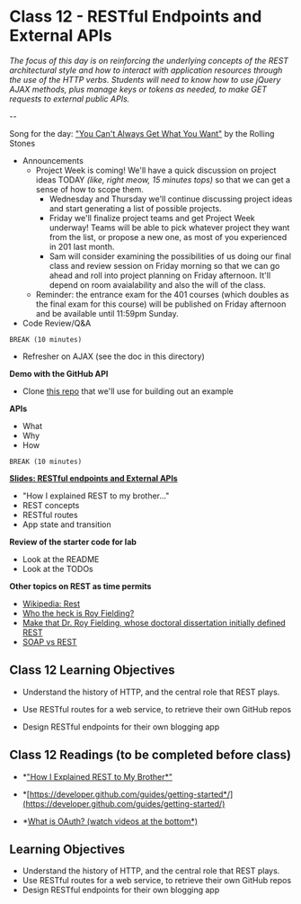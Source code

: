 # Class 12 - RESTful Endpoints and External APIs

*The focus of this day is on reinforcing the underlying concepts of the REST architectural style and  how to interact with application resources through the use of the HTTP verbs.  Students will need to know how to use jQuery AJAX methods, plus manage keys or tokens as needed, to make GET requests to external public APIs.*

--

Song for the day: ["You Can't Always Get What You Want"](https://www.youtube.com/watch?v=5BykilS816E&index=1&list=PLVngfM2hsbi97X7yB1bCwl5qSoC23l9zo) by the Rolling Stones

- Announcements
	- Project Week is coming! We'll have a quick discussion on project ideas TODAY *(like, right meow, 15 minutes tops)* so that we can get a sense of how to scope them.
		- Wednesday and Thursday we'll continue discussing project ideas and start generating a list of possible projects.
		- Friday we'll finalize project teams and get Project Week underway! Teams will be able to pick whatever project they want from the list, or propose a new one, as most of you experienced in 201 last month.
		- Sam will consider examining the possibilities of us doing our final class and review session on Friday morning so that we can go ahead and roll into project planning on Friday afternoon. It'll depend on room avaialability and also the will of the class.
	- Reminder: the entrance exam for the 401 courses (which doubles as the final exam for this course) will be published on Friday afternoon and be available until 11:59pm Sunday.
- Code Review/Q&A

`BREAK (10 minutes)`

- Refresher on AJAX (see the doc in this directory)

**Demo with the GitHub API**

- Clone [this repo](https://github.com/codefellows/code-301-github-api) that we'll use for building out an example

**APIs**

- What
- Why
- How

`BREAK (10 minutes)`

[**Slides: RESTful endpoints and External APIs**](12-REST-APIs.pdf)

- "How I explained REST to my brother..."
- REST concepts
- RESTful routes
- App state and transition

**Review of the starter code for lab**

- Look at the README
- Look at the TODOs

**Other topics on REST as time permits**

- [Wikipedia: Rest](https://en.wikipedia.org/wiki/Representational_state_transfer)
- [Who the heck is Roy Fielding?](https://en.wikipedia.org/wiki/Roy_Fielding)
- [Make that Dr. Roy Fielding, whose doctoral dissertation initially defined REST](https://www.ics.uci.edu/~fielding/pubs/dissertation/top.htm)
- [SOAP vs REST](http://blog.smartbear.com/apis/understanding-soap-and-rest-basics/)

## Class 12 Learning Objectives

* Understand the history of HTTP, and the central role that REST plays.

* Use RESTful routes for a web service, to retrieve their own GitHub repos

* Design RESTful endpoints for their own blogging app

## Class 12 Readings (to be completed before class)

* *["How I Explained REST to My Brother*"](https://gist.github.com/brookr/5977550)

* *[https://developer.github.com/guides/getting-started*/](https://developer.github.com/guides/getting-started/)

* *[What is OAuth? (watch videos at the bottom*)](http://searchsoa.techtarget.com/definition/OAuth)


## Learning Objectives

* Understand the history of HTTP, and the central role that REST plays.
* Use RESTful routes for a web service, to retrieve their own GitHub repos
* Design RESTful endpoints for their own blogging app
